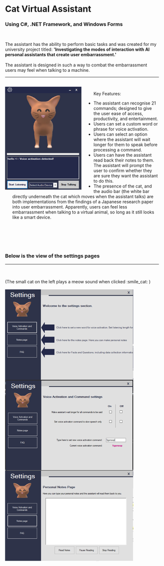 # Cat Virtual Assistant 
### Using C#, .NET Framework, and Windows Forms
<br />

The assistant has the ability to perform basic tasks and was created for my university project titled: **'Investigating the modes of interaction with AI personal assistants that create user embarrassment.'**
<br /><br />
The assistant is designed in such a way to combat the embarrassment users may feel when talking to a machine.


---
<br />

<img style="float:left; padding-right:40px" alt="Main Screen" width="250px" src="AssistantMainForm.png" >

 

Key Features: 
* The assistant can recognise 21 commands; designed to give the user ease of access, productivity, and entertainment. 
* Users can set a custom word or phrase for voice activation. 
* Users can select an option where the assistant will wait longer for them to speak before processing a command. 
* Users can have the assistant read back their notes to them. The assistant will prompt the user to confirm whether they are sure they want the assistant to do this.
* The presence of the cat, and the audio bar (the white bar directly underneath the cat which moves when the assistant talks) are both implementations from the findings of a Japanese research paper into user embarrassment. Apparently, users can feel less embarrassment when talking to a virtual animal, so long as it still looks like a smart device.
<br /><br /><br /><br /><br /><br />
### Below is the view of the settings pages
---
<br />
<br />
(The small cat on the left plays a meow sound when clicked :smile_cat: )
<br />
<br />
<img style="float:left;padding-right:40px" alt="Settings Section" width="420px" src="AssistantSettingsForm.png">

<img style="float:left;" alt="Visual Studio Code" width="420px" src="AssistantSettingsVoiceForm.png">

<img style="float:left;" alt="Visual Studio Code" width="420px" src="AssistantSettingsNotesForm.png">



